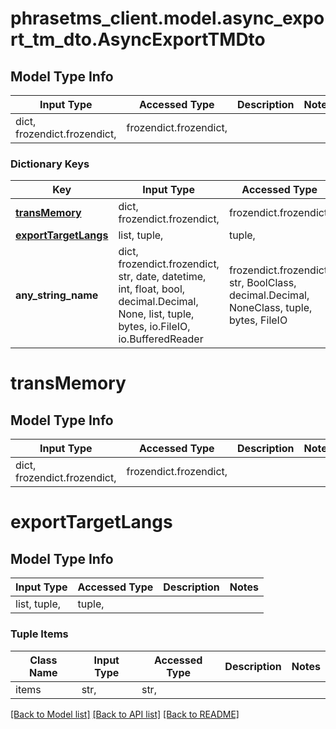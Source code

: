 # phrasetms_client.model.async_export_tm_dto.AsyncExportTMDto

## Model Type Info

| Input Type                   | Accessed Type          | Description | Notes |
| ---------------------------- | ---------------------- | ----------- | ----- |
| dict, frozendict.frozendict, | frozendict.frozendict, |             |

### Dictionary Keys

| Key                                         | Input Type                                                                                                                                  | Accessed Type                                                                           | Description                                                        | Notes      |
| ------------------------------------------- | ------------------------------------------------------------------------------------------------------------------------------------------- | --------------------------------------------------------------------------------------- | ------------------------------------------------------------------ | ---------- |
| **[transMemory](#transMemory)**             | dict, frozendict.frozendict,                                                                                                                | frozendict.frozendict,                                                                  |                                                                    | [optional] |
| **[exportTargetLangs](#exportTargetLangs)** | list, tuple,                                                                                                                                | tuple,                                                                                  |                                                                    | [optional] |
| **any_string_name**                         | dict, frozendict.frozendict, str, date, datetime, int, float, bool, decimal.Decimal, None, list, tuple, bytes, io.FileIO, io.BufferedReader | frozendict.frozendict, str, BoolClass, decimal.Decimal, NoneClass, tuple, bytes, FileIO | any string name can be used but the value must be the correct type | [optional] |

# transMemory

## Model Type Info

| Input Type                   | Accessed Type          | Description | Notes |
| ---------------------------- | ---------------------- | ----------- | ----- |
| dict, frozendict.frozendict, | frozendict.frozendict, |             |

# exportTargetLangs

## Model Type Info

| Input Type   | Accessed Type | Description | Notes |
| ------------ | ------------- | ----------- | ----- |
| list, tuple, | tuple,        |             |

### Tuple Items

| Class Name | Input Type | Accessed Type | Description | Notes |
| ---------- | ---------- | ------------- | ----------- | ----- |
| items      | str,       | str,          |             |

[[Back to Model list]](../../README.md#documentation-for-models) [[Back to API list]](../../README.md#documentation-for-api-endpoints) [[Back to README]](../../README.md)
